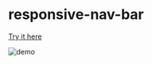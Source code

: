 # responsive-nav-bar

[Try it here](https://hopeful-beaver-d93ab8.netlify.app)

![demo](navbar.gif)
